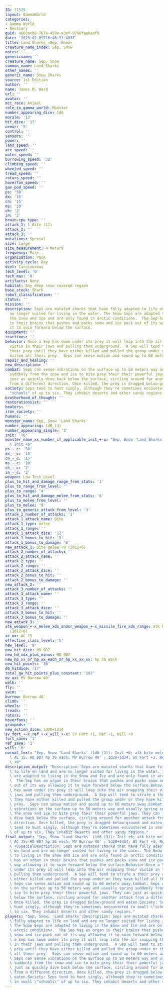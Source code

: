 ```yaml
---
ID: 71539
layout: GammaWorld
categories:
- Gamma World
- Bestiary
guid: 4603acb8-767a-459e-a3ef-9740faebaaf9
date: '2023-02-09T16:46:31.483Z'
title: Land Sharks «Sep, Snow»
creature_name_index: Sep, Snow
notes: ''
genericname: ''
creature_name: Sep, Snow
common_name: Land Sharks
other_names: ''
generic_name: Snow Sharks
source: 1st Edition
author: ''
name: James M. Ward
url: ''
avatar: ''
mcc_race: Animal
role_in_gamma_world: Monster
number_appearing_dice: 1d6
morale: '13'
hit_dice: '17'
armor: '5'
control: ''
sensors: ''
power: ''
land_speed: ''
air_speed: ''
water_speed: ''
burrowing_speed: '32'
climbing_speed: ''
wheeled_speed: ''
tread_speed: ''
rotors_speed: ''
hoverfan_speed: ''
gav_pod_speed: ''
ps: '50'
dx: '15'
cn: '15'
ms: '10'
ch: '2'
in: '2'
brain-cpu type: ''
attack_1: 1 Bite (12)
attack_2: ''
attack_3: ''
mutations: Special
size: Large
size_measurement: 4 Meters
frequency: Rare
organization: Pack
activity_cycle: Day
diet: Carnivorous
tech_level: '0'
tech_max: '0'
artifacts: None
habitat: Any deep snow covered region
base_stock: Shark
robot_classification: ''
status: ''
mission: ''
description: Seps are mutated sharks that have fully adapted to life on land and are
  no longer suited for living in the water. The Snow Seps are adapted to living in
  the Snow and Ice and are only found in arctic conditions.  The Sep has an organ
  in their brains that pushes and packs snow and ice pack out of its way allowing
  it to swim forward below the surface.
equipment: ''
reactions: ''
behavior: Once a Sep has swum under its prey it will leap into the air snapping their
  victim in their jaws and pulling them underground.  A Sep will tend to strafe a
  their prey until they have either killed and pulled the group under or they have
  killed all their prey.  Seps can sense motion and sound up to 60 meters away.
repair_and_healing: ''
new_description: ''
combat: Seps can sense vibrations on the surface up to 50 meters way and usually spring
  suddenly from the snow and ice to bite prey their their powerful jaws. They can
  just as quickly dive back below the surface, circling around for another attack
  from a different direction. Once killed, the prey is dragged below-ground and eaten.
society: Seps tend to hunt singly, although they're sometimes encountered in small
  "schools" of up to six. They inhabit deserts and other sandy regions.
brotherhood_of_thought: ''
restorationsist: ''
healers: ''
iron_society: ''
humans: ''
monster_name: Sep, Snow 'Land Sharks'
number_appearing: 1d6 (3)
number_appearing_single: '3'
init: '+6'
monster_name_xx_number_if_applicable_init_+-x: "Sep, Snow 'Land Sharks' (1d6 (3)):\
  \ Init +6"
ps_-_c: '50'
dx_-_c: '15'
cn_-_c: '15'
ms_-_c: '10'
ch_-_c: '2'
in_-_c: '2'
weapon: Low Tech Level
plus_to_hit_and_damage_range_from_stats: '1'
plus_to_range_from_level: ''
plus_to_range: '4'
plus_to_hit_and_damage_melee_from_stats: '6'
plus_to_melee_from_level: ''
plus_to_melee: '9'
plus_to_generic_attack_from_level: '3'
attack_1_number_of_attacks: '1'
attack_1_attack_name: Bite
attack_1_type: melee
attack_1_range: ''
attack_1_attack_dice: '12'
attack_1_bonus_to_hit: '9'
attack_1_bonus_to_damage: '6'
new_attack_1: Bite melee +9 (1d12+6)
attack_2_number_of_attacks: ''
attack_2_attack_name: ''
attack_2_type: ''
attack_2_range: ''
attack_2_attack_dice: ''
attack_2_bonus_to_hit: ''
attack_2_bonus_to_damage: ''
new_attack_2: ''
attack_3_number_of_attacks: ''
attack_3_attack_name: ''
attack_3_type: ''
attack_3_range: ''
attack_3_attack_dice: ''
attack_3_bonus_to_hit: ''
attack_3_bonus_to_damage: ''
new_attack_3: ''
atk_weapon_+-x_melee_xdx_andor_weapon_+-x_missile_fire_xdx_range: atk bite melee +9
  (1d12+6)
ac_xx: AC 15
effective_class_level: '5'
new_level: '9'
new_hit_dice: HD 9D7
new_hd_xdx_plus_minus: HD 9D7
new_hp_xx_or_hp_xx_each_or_hp_xx_xx_xx: hp 36 each
new_hit_points: '36'
d6_hitdice: '17'
total_gw_hit_points_plus_constant: '102'
mv_xx: MV Burrow 40'
walk: ''
fly: ''
swim: ''
burrow: Burrow 40'
climb: ''
wheels: ''
treads: ''
rotors: ''
hoverfans: ''
gravpods: ''
new_action_dice: 1d20+1d14
sv_fort_+-x_ref_+-x_will_+-x: SV Fort +1, Ref +1, Will +0
fort_save: '1'
ref_save: '1'
will: '0'
normal_text: "Sep, Snow 'Land Sharks' (1d6 (3)): Init +6; atk bite melee +9 (1d12+6);\
  \ AC 15; HD 9D7 hp 36 each; MV Burrow 40' ; 1d20+1d14; SV Fort +1, Ref +1, Will\
  \ +0"
description_output: "Description: Seps are mutated sharks that have fully adapted\
  \ to life on land and are no longer suited for living in the water. The Snow Seps\
  \ are adapted to living in the Snow and Ice and are only found in arctic conditions.\
  \  The Sep has an organ in their brains that pushes and packs snow and ice pack\
  \ out of its way allowing it to swim forward below the surface.Behavior:Once a Sep\
  \ has swum under its prey it will leap into the air snapping their victim in their\
  \ jaws and pulling them underground.  A Sep will tend to strafe a their prey until\
  \ they have either killed and pulled the group under or they have killed all their\
  \ prey.  Seps can sense motion and sound up to 60 meters away.Combat: Seps can sense\
  \ vibrations on the surface up to 50 meters way and usually spring suddenly from\
  \ the snow and ice to bite prey their their powerful jaws. They can just as quickly\
  \ dive back below the surface, circling around for another attack from a different\
  \ direction. Once killed, the prey is dragged below-ground and eaten.Society: Seps\
  \ tend to hunt singly, although they're sometimes encountered in small \"schools\"\
  \ of up to six. They inhabit deserts and other sandy regions."
final_output: "Sep, Snow 'Land Sharks' (1d6 (3)): Init +6; atk bite melee +9 (1d12+6);\
  \ AC 15; HD 9D7 hp 36 each; MV Burrow 40' ; 1d20+1d14; SV Fort +1, Ref +1, Will\
  \ +0SpecialDescription: Seps are mutated sharks that have fully adapted to life\
  \ on land and are no longer suited for living in the water. The Snow Seps are adapted\
  \ to living in the Snow and Ice and are only found in arctic conditions.  The Sep\
  \ has an organ in their brains that pushes and packs snow and ice pack out of its\
  \ way allowing it to swim forward below the surface.Behavior:Once a Sep has swum\
  \ under its prey it will leap into the air snapping their victim in their jaws and\
  \ pulling them underground.  A Sep will tend to strafe a their prey until they have\
  \ either killed and pulled the group under or they have killed all their prey. \
  \ Seps can sense motion and sound up to 60 meters away.Combat: Seps can sense vibrations\
  \ on the surface up to 50 meters way and usually spring suddenly from the snow and\
  \ ice to bite prey their their powerful jaws. They can just as quickly dive back\
  \ below the surface, circling around for another attack from a different direction.\
  \ Once killed, the prey is dragged below-ground and eaten.Society: Seps tend to\
  \ hunt singly, although they're sometimes encountered in small \"schools\" of up\
  \ to six. They inhabit deserts and other sandy regions."
players: "Sep, Snow; 'Land Sharks';Description: Seps are mutated sharks that have\
  \ fully adapted to life on land and are no longer suited for living in the water.\
  \ The Snow Seps are adapted to living in the Snow and Ice and are only found in\
  \ arctic conditions.  The Sep has an organ in their brains that pushes and packs\
  \ snow and ice pack out of its way allowing it to swim forward below the surface.Behavior:Once\
  \ a Sep has swum under its prey it will leap into the air snapping their victim\
  \ in their jaws and pulling them underground.  A Sep will tend to strafe a their\
  \ prey until they have either killed and pulled the group under or they have killed\
  \ all their prey.  Seps can sense motion and sound up to 60 meters away.Combat:\
  \ Seps can sense vibrations on the surface up to 50 meters way and usually spring\
  \ suddenly from the snow and ice to bite prey their their powerful jaws. They can\
  \ just as quickly dive back below the surface, circling around for another attack\
  \ from a different direction. Once killed, the prey is dragged below-ground and\
  \ eaten.Society: Seps tend to hunt singly, although they're sometimes encountered\
  \ in small \"schools\" of up to six. They inhabit deserts and other sandy regions.|"
---
```

</br>